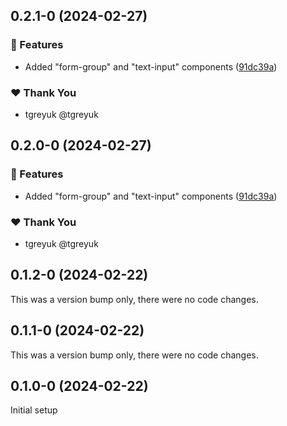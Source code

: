 ## 0.2.1-0 (2024-02-27)


### 🚀 Features

- Added "form-group" and "text-input" components ([91dc39a](https://github.com/tgreyuk/ngx-govuk/commit/91dc39a))

### ❤️  Thank You

- tgreyuk @tgreyuk

## 0.2.0-0 (2024-02-27)


### 🚀 Features

- Added "form-group" and "text-input" components ([91dc39a](https://github.com/tgreyuk/ngx-govuk/commit/91dc39a))

### ❤️  Thank You

- tgreyuk @tgreyuk

## 0.1.2-0 (2024-02-22)

This was a version bump only, there were no code changes.

## 0.1.1-0 (2024-02-22)

This was a version bump only, there were no code changes.

## 0.1.0-0 (2024-02-22)

Initial setup
